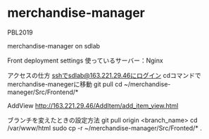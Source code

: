 # merchandise-manager
PBL2019

merchandise-manager on sdlab


Front deployment settings
使っているサーバー：Nginx

アクセスの仕方
sshでsdlab@163.221.29.46にログイン
cdコマンドでmerchandise-manegerに移動
git pull
cd ~/merchandise-maneger/Src/Frontend/*

AddView
http://163.221.29.46/AddItem/add_item_view.html


ブランチを変えたときの設定方法
git pull origin <branch_name>
cd /var/www/html
sudo cp -r ~/merchandise-manager/Src/Fronted/* .
